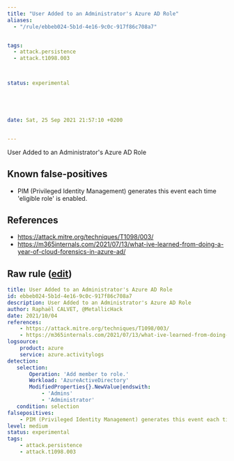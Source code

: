 ```yaml
---
title: "User Added to an Administrator's Azure AD Role"
aliases:
  - "/rule/ebbeb024-5b1d-4e16-9c0c-917f86c708a7"


tags:
  - attack.persistence
  - attack.t1098.003



status: experimental





date: Sat, 25 Sep 2021 21:57:10 +0200


---
```


User Added to an Administrator's Azure AD Role

<!--more-->


## Known false-positives

* PIM (Privileged Identity Management) generates this event each time 'eligible role' is enabled.



## References

* https://attack.mitre.org/techniques/T1098/003/
* https://m365internals.com/2021/07/13/what-ive-learned-from-doing-a-year-of-cloud-forensics-in-azure-ad/


## Raw rule ([edit](https://github.com/SigmaHQ/sigma/edit/master/rules/cloud/azure/azure_ad_user_added_to_admin_role.yml))
```yaml
title: User Added to an Administrator's Azure AD Role
id: ebbeb024-5b1d-4e16-9c0c-917f86c708a7
description: User Added to an Administrator's Azure AD Role
author: Raphaël CALVET, @MetallicHack
date: 2021/10/04
references:
    - https://attack.mitre.org/techniques/T1098/003/
    - https://m365internals.com/2021/07/13/what-ive-learned-from-doing-a-year-of-cloud-forensics-in-azure-ad/
logsource:
    product: azure
    service: azure.activitylogs
detection: 
   selection: 
       Operation: 'Add member to role.'
       Workload: 'AzureActiveDirectory'
       ModifiedProperties{}.NewValue|endswith:
           - 'Admins'
           - 'Administrator'
   condition: selection
falsepositives:
    - PIM (Privileged Identity Management) generates this event each time 'eligible role' is enabled. 
level: medium
status: experimental
tags: 
    - attack.persistence
    - attack.t1098.003

```
